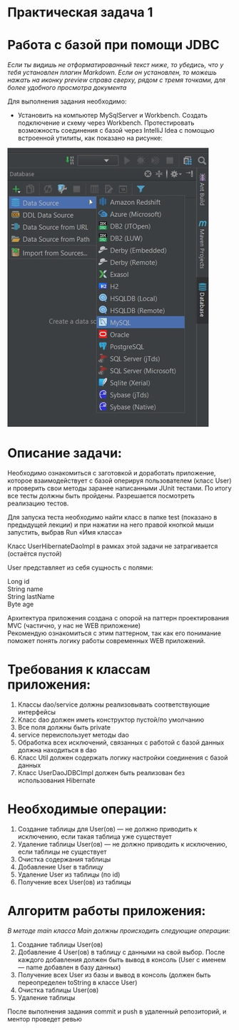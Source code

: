 # Практическая задача 1
# Работа с базой при помощи JDBC

*Если ты видишь не отформатированный текст ниже, то убедись, что у тебя установлен плагин Markdown.
Если он установлен, то можешь нажать на иконку preview справа сверху, рядом с тремя точками, для более удобного просмотра документа*

Для выполнения задания необходимо:
* Установить на компьютер MySqlServer и Workbench. Создать подключение и схему через Workbench. Протестировать возможность соединения с базой через IntelliJ Idea с помощью встроенной утилиты, как показано на рисунке:

![Подключение к базе данных](images/db.jpg)

# Описание задачи:
Необходимо ознакомиться с заготовкой и доработать приложение, которое взаимодействует с базой оперируя пользователем (класс User) и проверить свои методы заранее написанными JUnit тестами. По итогу все тесты должны быть пройдены. Разрешается посмотреть реализацию тестов.

Для запуска теста необходимо найти класс в папке test (показано в предыдущей лекции) и при нажатии на него правой кнопкой мыши запустить, выбрав Run «Имя класса»

Класс UserHibernateDaoImpl в рамках этой задачи не затрагивается (остаётся пустой)

User представляет из себя сущность с полями:

Long id  
String name  
String lastName  
Byte age  

Архитектура приложения создана с опорой на паттерн проектирования MVC (частично, у нас не WEB приложение)  
Рекомендую ознакомиться с этим паттерном, так как его понимание поможет понять логику работы современных WEB приложений.

# Требования к классам приложения:
1. Классы dao/service должны реализовывать соответствующие интерфейсы
2. Класс dao должен иметь конструктор пустой/по умолчанию
3. Все поля должны быть private
4. service переиспользует методы dao
5. Обработка всех исключений, связанных с работой с базой данных должна находиться в dao
6. Класс Util должен содержать логику настройки соединения с базой данных
7. Класс UserDaoJDBCImpl должен быть реализован без использования Hibernate

# Необходимые операции:
1. Создание таблицы для User(ов) — не должно приводить к исключению, если такая таблица уже существует
2. Удаление таблицы User(ов) — не должно приводить к исключению, если таблицы не существует
3. Очистка содержания таблицы
4. Добавление User в таблицу
5. Удаление User из таблицы (по id)
6. Получение всех User(ов) из таблицы

# Алгоритм работы приложения:
*В методе main класса Main должны происходить следующие операции:*

1. Создание таблицы User(ов)
2. Добавление 4 User(ов) в таблицу с данными на свой выбор. После каждого добавления должен быть вывод в консоль (User с именем — name добавлен в базу данных)
3. Получение всех User из базы и вывод в консоль (должен быть переопределен toString в классе User)
4. Очистка таблицы User(ов)
5. Удаление таблицы

После выполнения задания commit и push в удаленный репозиторий, и ментор проведет ревью


